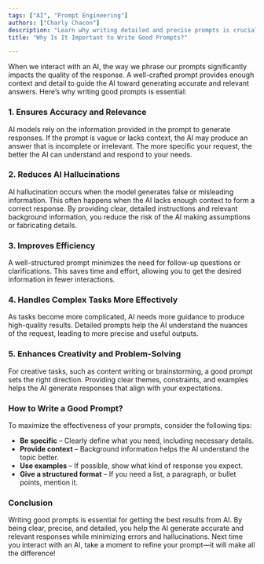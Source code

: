 ```yaml
---
tags: ["AI", "Prompt Engineering"]  
authors: ["Charly Chacon"]  
description: "Learn why writing detailed and precise prompts is crucial when interacting with AI, ensuring accurate and relevant responses."  
title: "Why Is It Important to Write Good Prompts?"  

---
```


When we interact with an AI, the way we phrase our prompts significantly impacts the quality of the response. A well-crafted prompt provides enough context and detail to guide the AI toward generating accurate and relevant answers. Here’s why writing good prompts is essential:

### 1. **Ensures Accuracy and Relevance**  
AI models rely on the information provided in the prompt to generate responses. If the prompt is vague or lacks context, the AI may produce an answer that is incomplete or irrelevant. The more specific your request, the better the AI can understand and respond to your needs.

### 2. **Reduces AI Hallucinations**  
AI hallucination occurs when the model generates false or misleading information. This often happens when the AI lacks enough context to form a correct response. By providing clear, detailed instructions and relevant background information, you reduce the risk of the AI making assumptions or fabricating details.

### 3. **Improves Efficiency**  
A well-structured prompt minimizes the need for follow-up questions or clarifications. This saves time and effort, allowing you to get the desired information in fewer interactions.

### 4. **Handles Complex Tasks More Effectively**  
As tasks become more complicated, AI needs more guidance to produce high-quality results. Detailed prompts help the AI understand the nuances of the request, leading to more precise and useful outputs.

### 5. **Enhances Creativity and Problem-Solving**  
For creative tasks, such as content writing or brainstorming, a good prompt sets the right direction. Providing clear themes, constraints, and examples helps the AI generate responses that align with your expectations.

### **How to Write a Good Prompt?**  
To maximize the effectiveness of your prompts, consider the following tips:  
- **Be specific** – Clearly define what you need, including necessary details.  
- **Provide context** – Background information helps the AI understand the topic better.  
- **Use examples** – If possible, show what kind of response you expect.  
- **Give a structured format** – If you need a list, a paragraph, or bullet points, mention it.  

### **Conclusion**  
Writing good prompts is essential for getting the best results from AI. By being clear, precise, and detailed, you help the AI generate accurate and relevant responses while minimizing errors and hallucinations. Next time you interact with an AI, take a moment to refine your prompt—it will make all the difference!